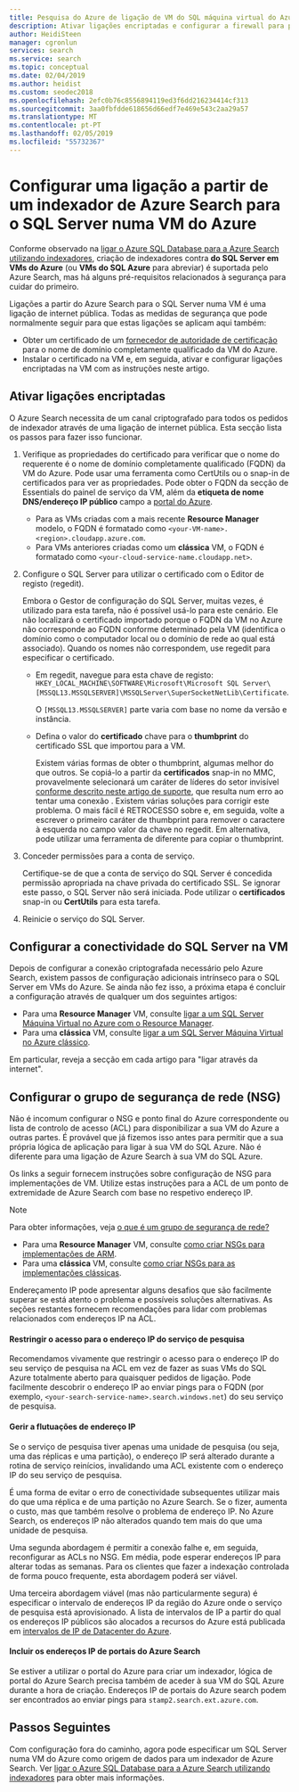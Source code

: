 ```yaml
---
title: Pesquisa do Azure de ligação de VM do SQL máquina virtual do Azure para a indexação da pesquisa-
description: Ativar ligações encriptadas e configurar a firewall para permitir ligações ao SQL Server numa máquina virtual do Azure (VM) a partir de um indexador no Azure Search.
author: HeidiSteen
manager: cgronlun
services: search
ms.service: search
ms.topic: conceptual
ms.date: 02/04/2019
ms.author: heidist
ms.custom: seodec2018
ms.openlocfilehash: 2efc0b76c8556894119ed3f6dd216234414cf313
ms.sourcegitcommit: 3aa0fbfdde618656d66edf7e469e543c2aa29a57
ms.translationtype: MT
ms.contentlocale: pt-PT
ms.lasthandoff: 02/05/2019
ms.locfileid: "55732367"
---
```

# <a name="configure-a-connection-from-an-azure-search-indexer-to-sql-server-on-an-azure-vm"></a>Configurar uma ligação a partir de um indexador de Azure Search para o SQL Server numa VM do Azure
Conforme observado na [ligar o Azure SQL Database para a Azure Search utilizando indexadores](search-howto-connecting-azure-sql-database-to-azure-search-using-indexers.md#faq), criação de indexadores contra **do SQL Server em VMs do Azure** (ou **VMs do SQL Azure** para abreviar) é suportada pelo Azure Search, mas há alguns pré-requisitos relacionados à segurança para cuidar do primeiro. 

Ligações a partir do Azure Search para o SQL Server numa VM é uma ligação de internet pública. Todas as medidas de segurança que pode normalmente seguir para que estas ligações se aplicam aqui também:

+ Obter um certificado de um [fornecedor de autoridade de certificação](https://en.wikipedia.org/wiki/Certificate_authority#Providers) para o nome de domínio completamente qualificado da VM do Azure.
+ Instalar o certificado na VM e, em seguida, ativar e configurar ligações encriptadas na VM com as instruções neste artigo.

## <a name="enable-encrypted-connections"></a>Ativar ligações encriptadas
O Azure Search necessita de um canal criptografado para todos os pedidos de indexador através de uma ligação de internet pública. Esta secção lista os passos para fazer isso funcionar.

1. Verifique as propriedades do certificado para verificar que o nome do requerente é o nome de domínio completamente qualificado (FQDN) da VM do Azure. Pode usar uma ferramenta como CertUtils ou o snap-in de certificados para ver as propriedades. Pode obter o FQDN da secção de Essentials do painel de serviço da VM, além da **etiqueta de nome DNS/endereço IP público** campo a [portal do Azure](https://portal.azure.com/).
   
   * Para as VMs criadas com a mais recente **Resource Manager** modelo, o FQDN é formatado como `<your-VM-name>.<region>.cloudapp.azure.com`. 
   * Para VMs anteriores criadas como um **clássica** VM, o FQDN é formatado como `<your-cloud-service-name.cloudapp.net>`. 
2. Configure o SQL Server para utilizar o certificado com o Editor de registo (regedit). 
   
    Embora o Gestor de configuração do SQL Server, muitas vezes, é utilizado para esta tarefa, não é possível usá-lo para este cenário. Ele não localizará o certificado importado porque o FQDN da VM no Azure não corresponde ao FQDN conforme determinado pela VM (identifica o domínio como o computador local ou o domínio de rede ao qual está associado). Quando os nomes não correspondem, use regedit para especificar o certificado.
   
   * Em regedit, navegue para esta chave de registo: `HKEY_LOCAL_MACHINE\SOFTWARE\Microsoft\Microsoft SQL Server\[MSSQL13.MSSQLSERVER]\MSSQLServer\SuperSocketNetLib\Certificate`.
     
     O `[MSSQL13.MSSQLSERVER]` parte varia com base no nome da versão e instância. 
   * Defina o valor do **certificado** chave para o **thumbprint** do certificado SSL que importou para a VM.
     
     Existem várias formas de obter o thumbprint, algumas melhor do que outros. Se copiá-lo a partir da **certificados** snap-in no MMC, provavelmente selecionará um caráter de líderes do setor invisível [conforme descrito neste artigo de suporte](https://support.microsoft.com/kb/2023869/), que resulta num erro ao tentar uma conexão . Existem várias soluções para corrigir este problema. O mais fácil é RETROCESSO sobre e, em seguida, volte a escrever o primeiro caráter de thumbprint para remover o caractere à esquerda no campo valor da chave no regedit. Em alternativa, pode utilizar uma ferramenta de diferente para copiar o thumbprint.
3. Conceder permissões para a conta de serviço. 
   
    Certifique-se de que a conta de serviço do SQL Server é concedida permissão apropriada na chave privada do certificado SSL. Se ignorar este passo, o SQL Server não será iniciada. Pode utilizar o **certificados** snap-in ou **CertUtils** para esta tarefa.
4. Reinicie o serviço do SQL Server.

## <a name="configure-sql-server-connectivity-in-the-vm"></a>Configurar a conectividade do SQL Server na VM
Depois de configurar a conexão criptografada necessário pelo Azure Search, existem passos de configuração adicionais intrínseco para o SQL Server em VMs do Azure. Se ainda não fez isso, a próxima etapa é concluir a configuração através de qualquer um dos seguintes artigos:

* Para uma **Resource Manager** VM, consulte [ligar a um SQL Server Máquina Virtual no Azure com o Resource Manager](../virtual-machines/windows/sql/virtual-machines-windows-sql-connect.md). 
* Para uma **clássica** VM, consulte [ligar a um SQL Server Máquina Virtual no Azure clássico](../virtual-machines/windows/classic/sql-connect.md).

Em particular, reveja a secção em cada artigo para "ligar através da internet".

## <a name="configure-the-network-security-group-nsg"></a>Configurar o grupo de segurança de rede (NSG)
Não é incomum configurar o NSG e ponto final do Azure correspondente ou lista de controlo de acesso (ACL) para disponibilizar a sua VM do Azure a outras partes. É provável que já fizemos isso antes para permitir que a sua própria lógica de aplicação para ligar à sua VM do SQL Azure. Não é diferente para uma ligação de Azure Search à sua VM do SQL Azure. 

Os links a seguir fornecem instruções sobre configuração de NSG para implementações de VM. Utilize estas instruções para a ACL de um ponto de extremidade de Azure Search com base no respetivo endereço IP.

> [!NOTE]
> Para obter informações, veja [o que é um grupo de segurança de rede?](../virtual-network/security-overview.md)
> 
> 

* Para uma **Resource Manager** VM, consulte [como criar NSGs para implementações de ARM](../virtual-network/tutorial-filter-network-traffic.md). 
* Para uma **clássica** VM, consulte [como criar NSGs para as implementações clássicas](../virtual-network/virtual-networks-create-nsg-classic-ps.md).

Endereçamento IP pode apresentar alguns desafios que são facilmente superar se está atento o problema e possíveis soluções alternativas. As seções restantes fornecem recomendações para lidar com problemas relacionados com endereços IP na ACL.

#### <a name="restrict-access-to-the-search-service-ip-address"></a>Restringir o acesso para o endereço IP do serviço de pesquisa
Recomendamos vivamente que restringir o acesso para o endereço IP do seu serviço de pesquisa na ACL em vez de fazer as suas VMs do SQL Azure totalmente aberto para quaisquer pedidos de ligação. Pode facilmente descobrir o endereço IP ao enviar pings para o FQDN (por exemplo, `<your-search-service-name>.search.windows.net`) do seu serviço de pesquisa.

#### <a name="managing-ip-address-fluctuations"></a>Gerir a flutuações de endereço IP
Se o serviço de pesquisa tiver apenas uma unidade de pesquisa (ou seja, uma das réplicas e uma partição), o endereço IP será alterado durante a rotina de serviço reinícios, invalidando uma ACL existente com o endereço IP do seu serviço de pesquisa.

É uma forma de evitar o erro de conectividade subsequentes utilizar mais do que uma réplica e de uma partição no Azure Search. Se o fizer, aumenta o custo, mas que também resolve o problema de endereço IP. No Azure Search, os endereços IP não alterados quando tem mais do que uma unidade de pesquisa.

Uma segunda abordagem é permitir a conexão falhe e, em seguida, reconfigurar as ACLs no NSG. Em média, pode esperar endereços IP para alterar todas as semanas. Para os clientes que fazer a indexação controlada de forma pouco frequente, esta abordagem poderá ser viável.

Uma terceira abordagem viável (mas não particularmente segura) é especificar o intervalo de endereços IP da região do Azure onde o serviço de pesquisa está aprovisionado. A lista de intervalos de IP a partir do qual os endereços IP públicos são alocados a recursos do Azure está publicada em [intervalos de IP de Datacenter do Azure](https://www.microsoft.com/download/details.aspx?id=41653). 

#### <a name="include-the-azure-search-portal-ip-addresses"></a>Incluir os endereços IP de portais do Azure Search
Se estiver a utilizar o portal do Azure para criar um indexador, lógica de portal do Azure Search precisa também de aceder à sua VM do SQL Azure durante a hora de criação. Endereços IP de portais do Azure search podem ser encontrados ao enviar pings para `stamp2.search.ext.azure.com`.

## <a name="next-steps"></a>Passos Seguintes
Com configuração fora do caminho, agora pode especificar um SQL Server numa VM do Azure como origem de dados para um indexador de Azure Search. Ver [ligar o Azure SQL Database para a Azure Search utilizando indexadores](search-howto-connecting-azure-sql-database-to-azure-search-using-indexers.md) para obter mais informações.

